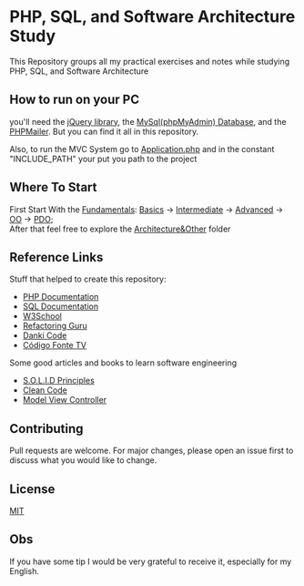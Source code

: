 # PHP, SQL, and Software Architecture Study
 
 This Repository groups all my practical exercises and notes while studying PHP, SQL, and Software Architecture
 
 ## How to run on your PC
 you'll need the [jQuery library](https://jquery.com/download/), the [MySql(phpMyAdmin) Database](https://github.com/Gabriel-Spinola/PHP-and-SQL-Study/tree/main/DataBases), and the [PHPMailer](https://github.com/PHPMailer/PHPMailer).
 But you can find it all in this repository.
 
 Also, to run the MVC System go to [Application.php](https://github.com/Gabriel-Spinola/PHP-and-SQL-Study/blob/main/Achitecture%26Others/MVC%26Route/Application.php) and in the constant "INCLUDE_PATH" your put you path to the project
 
 ## Where To Start
 First Start With the [Fundamentals](https://github.com/Gabriel-Spinola/PHP-and-SQL-Study/tree/main/Fundamentals): [Basics](https://github.com/Gabriel-Spinola/PHP-and-SQL-Study/tree/main/Fundamentals/Basics) -> [Intermediate](https://github.com/Gabriel-Spinola/PHP-and-SQL-Study/tree/main/Fundamentals/Intermediate) -> [Advanced](https://github.com/Gabriel-Spinola/PHP-and-SQL-Study/tree/main/Fundamentals/Advanced) -> [OO](https://github.com/Gabriel-Spinola/PHP-and-SQL-Study/tree/main/Fundamentals/OO) -> [PDO](https://github.com/Gabriel-Spinola/PHP-and-SQL-Study/tree/main/Fundamentals/PDO);<br>
 After that feel free to explore the [Architecture&Other](https://github.com/Gabriel-Spinola/PHP-and-SQL-Study/tree/main/Achitecture%26Others) folder
 
 ## Reference Links
 Stuff that helped to create this repository: <br>
 - [PHP Documentation](https://www.php.net/docs.php)
 - [SQL Documentation](https://dev.mysql.com/doc/refman/8.0/en/)
 - [W3School](https://www.w3schools.com/default.asp)
 - [Refactoring Guru](https://refactoring.guru/)
 - [Danki Code](https://cursos.dankicode.com/)
 - [Código Fonte TV](https://www.youtube.com/user/codigofontetv)
 
 Some good articles and books to learn software engineering
 - [S.O.L.I.D Principles](https://www.digitalocean.com/community/conceptual_articles/s-o-l-i-d-the-first-five-principles-of-object-oriented-design)
 - [Clean Code](https://www.amazon.com/Clean-Code-Handbook-Software-Craftsmanship/dp/0132350882)
 - [Model View Controller](https://en.wikipedia.org/wiki/Model%E2%80%93view%E2%80%93controller)

## Contributing
Pull requests are welcome. For major changes, please open an issue first to discuss what you would like to change.

## License

[MIT](https://github.com/Gabriel-Spinola/PHP-and-SQL-Study/blob/main/LICENSE)

## Obs
If you have some tip I would be very grateful to receive it, especially for my English.
